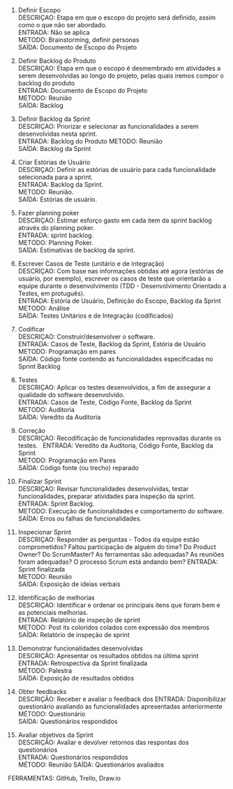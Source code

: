 1.  Definir Escopo    
DESCRIÇAO: Etapa em que o escopo do projeto será definido, assim como o que não ser abordado.    
ENTRADA: Não se aplica    
METODO: Brainstorming, definir personas     
SAÍDA: Documento de Escopo do Projeto    

2. Definir Backlog do Produto  
DESCRIÇAO: Etapa em que o escopo é desmembrado em atividades a serem desenvolvidas ao longo do projeto, pelas quais iremos compor o backlog do produto  
ENTRADA: Documento de Escopo do Projeto  
METODO: Reunião   
SAÍDA: Backlog  

3. Definir Backlog da Sprint  
DESCRIÇAO: Priorizar e selecionar as funcionalidades a serem desenvolvidas nesta sprint.  
ENTRADA: Backlog do Produto 
METODO: Reunião   
SAÍDA: Backlog da Sprint 

4. Criar Estórias de Usuário  
DESCRIÇAO: Definir as estórias de usuário para cada funcionalidade selecionada para a sprint.  
ENTRADA: Backlog da Sprint.  
METODO: Reunião.  
SAÍDA: Estórias de usuário.  

5. Fazer planning poker  
DESCRIÇAO: Estimar esforço gasto em cada item da sprint backlog através do planning poker.  
ENTRADA: sprint backlog.  
METODO: Planning Poker.  
SAÍDA: Estimativas de backlog da sprint.  

6. Escrever Casos de Teste (unitário e de integração)  
DESCRIÇAO: Com base nas informações obtidas até agora (estórias de usuário, por exemplo), escrever os casos de teste que orientarão a equipe durante o desenvolvimento (TDD - Desenvolvimento Orientado a Testes, em protuguês).  
ENTRADA: Estória de Usuário, Definição do Escopo, Backlog da Sprint  
METODO: Análise  
SAÍDA: Testes Unitários e de Integração (codificados)  

7. Codificar  
DESCRIÇAO: Construir/desenvolver o software.  
ENTRADA: Casos de Teste, Backlog da Sprint, Estória de Usuário   
METODO: Programação em pares  
SAÍDA: Código fonte contendo as funcionalidades especificadas no Sprint Backlog  

8. Testes    
DESCRIÇAO: Aplicar os testes desenvolvidos, a fim de assegurar a qualidade do software desenvolvido.  
ENTRADA: Casos de Teste, Código Fonte, Backlog da Sprint  
METODO: Auditoria  
SAÍDA: Veredito da Auditoria  

9. Correção  
DESCRIÇAO: Recodificação de funcionalidades reprovadas durante os testes.  
ENTRADA: Veredito da Auditoria, Código Fonte, Backlog da Sprint   
METODO: Programação em Pares  
SAÍDA: Código fonte (ou trecho) reparado  


10. Finalizar Sprint  
DESCRIÇAO: Revisar funcionalidades desenvolvidas, testar funcionalidades, preparar atividades para inspeção da sprint.  
ENTRADA: Sprint Backlog.  
METODO: Execução de funcionalidades e comportamento do software.  
SAÍDA: Erros ou falhas de funcionalidades.  

12. Inspecionar Sprint  
DESCRIÇAO: Responder as perguntas - Todos da equipe estão comprometidos? Faltou participação de alguém do time? Do Product Owner? Do ScrumMaster? As ferramentas são adequadas? As reuniões foram adequadas? O processo Scrum está andando bem? 
ENTRADA: Sprint finalizada   
METODO: Reunião  
SAÍDA: Exposição de ideias verbais  

13. Identificação de melhorias  
DESCRIÇAO: Identificar e ordenar os principais itens que foram bem e as potenciais melhorias.  
ENTRADA: Relatório de inspeção de sprint  
METODO: Post its coloridos colados com expressão dos membros   
SAÍDA: Relatório de inspeção de sprint  

14. Demonstrar funcionalidades desenvolvidas  
DESCRIÇÃO: Apresentar os resultados obtidos na última sprint  
ENTRADA: Retrospectiva da Sprint finalizada  
MÉTODO: Palestra  
SAÍDA: Exposição de resultados obtidos  

15. Obter feedbacks  
DESCRIÇÃO: Receber e avaliar o feedback dos 
ENTRADA: Disponibilizar questionãrio avaliando as funcionalidades apresentadas anteriormente  
MÉTODO: Questionário  
SAÍDA: Questionários respondidos  

16. Avaliar objetivos da Sprint  
DESCRIÇÃO: Avaliar e devolver retornos das respontas dos questionários  
ENTRADA: Questionários respondidos  
MÉTODO: Reunião 
SAÍDA: Questionários avaliados  

FERRAMENTAS: GitHub, Trello, Draw.io  
